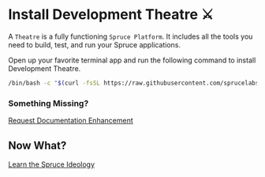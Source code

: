 # Install Development Theatre ⚔️

A `Theatre` is a fully functioning `Spruce Platform`. It includes all the tools you need to build, test, and run your Spruce applications.

Open up your favorite terminal app and run the following command to install Development Theatre.

```bash
/bin/bash -c "$(curl -fsSL https://raw.githubusercontent.com/sprucelabsai-community/theatre-monorepo/master/support/install.sh)"
```

### Something Missing?

<div class="grid-buttons">
    <a class="btn" href="https://forms.gle/2ZMtwUxg1egV8sHT8">Request Documentation Enhancement</a>
</div>

## Now What?

<div class="grid-buttons">
    <a class="btn" href="{{ '/ideology/' | url }}">Learn the Spruce Ideology</a>
</div>

